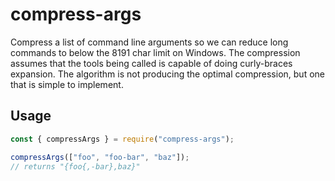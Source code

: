 # compress-args

Compress a list of command line arguments so we can reduce long commands to below the 8191 char limit on Windows.
The compression assumes that the tools being called is capable of doing curly-braces expansion.
The algorithm is not producing the optimal compression, but one that is simple to implement.

## Usage

```javascript
const { compressArgs } = require("compress-args");

compressArgs(["foo", "foo-bar", "baz"]);
// returns "{foo{,-bar},baz}"
```